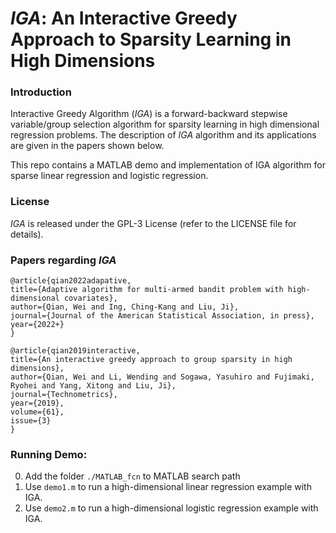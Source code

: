 # *IGA*: An Interactive Greedy Approach to Sparsity Learning in High Dimensions

### Introduction

Interactive Greedy Algorithm (*IGA*) is a forward-backward stepwise variable/group selection algorithm for sparsity learning in high dimensional regression problems. The description of *IGA* algorithm and its applications are given in the papers shown below.

This repo contains a MATLAB demo and implementation of IGA algorithm for sparse linear regression and logistic regression. 

### License

*IGA* is released under the GPL-3 License (refer to the LICENSE file for details).

### Papers regarding *IGA*

    @article{qian2022adapative,
    title={Adaptive algorithm for multi-armed bandit problem with high-dimensional covariates},
    author={Qian, Wei and Ing, Ching-Kang and Liu, Ji},
    journal={Journal of the American Statistical Association, in press},
    year={2022+}
    }
    
    @article{qian2019interactive,
    title={An interactive greedy approach to group sparsity in high dimensions},
    author={Qian, Wei and Li, Wending and Sogawa, Yasuhiro and Fujimaki, Ryohei and Yang, Xitong and Liu, Ji},
    journal={Technometrics},
    year={2019},
    volume={61},
    issue={3}
    }
    


### Running Demo:
0.	Add the folder `./MATLAB_fcn` to MATLAB search path
0.	Use `demo1.m` to run a high-dimensional linear regression example with IGA.
0.	Use `demo2.m` to run a high-dimensional logistic regression example with IGA.

